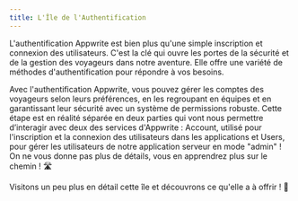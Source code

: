 ```yaml
---
title: L'Île de l'Authentification
---
```


<Documentation link="https://appwrite.io/docs/products/auth"></Documentation>

<Hero
title="Bienvenue sur L'Île de l'Authentification 🏝️"
image="/assets/workshop/authentication/island.jpeg"
description="Préparez-vous à explorer L'Île de l'Authentification, une étape cruciale de notre voyage ! 🏝️ Dans cette
section, vous plongerez dans les eaux profondes de l'authentification, une clé essentielle pour sécuriser et gérer les
voyageurs de votre application. Suivez ce module attentivement, car il est indispensable pour déverrouiller les trésors
qui vous attendent dans les modules suivants. 🔐"
/>

L'authentification Appwrite est bien plus qu'une simple inscription et connexion des utilisateurs. C'est la clé qui
ouvre les portes de la sécurité et de la gestion des voyageurs dans notre aventure. Elle offre une variété de méthodes
d'authentification pour répondre à vos besoins.

Avec l'authentification Appwrite, vous pouvez gérer les comptes des voyageurs selon leurs préférences, en les regroupant
en équipes et en garantissant leur sécurité avec un système de permissions robuste. Cette étape est en réalité séparée
en deux parties qui vont nous permettre d’interagir avec deux des services d'Appwrite : Account, utilisé pour
l'inscription et la connexion des utilisateurs dans les applications et Users, pour gérer les utilisateurs de notre
application serveur en mode "admin" ! On ne vous donne pas plus de détails, vous en apprendrez plus sur le chemin ! 🛣️

Visitons un peu plus en détail cette île et découvrons ce qu'elle a à offrir ! 🔐
